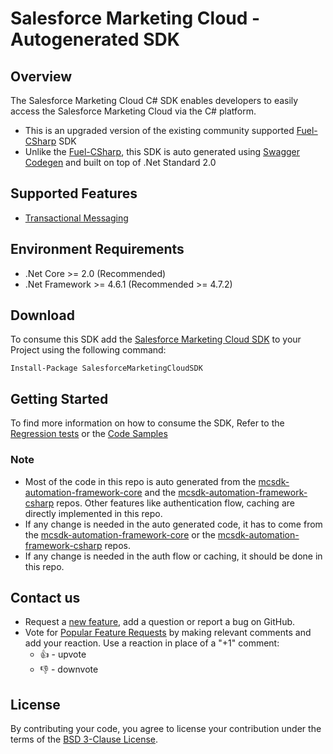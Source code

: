 # Salesforce Marketing Cloud - Autogenerated SDK

## Overview

The Salesforce Marketing Cloud C# SDK enables developers to easily access the Salesforce Marketing Cloud via the C# platform. 

- This is an upgraded version of the existing community supported [Fuel-CSharp](https://github.com/salesforce-marketingcloud/FuelSDK-CSharp) SDK
- Unlike the [Fuel-CSharp](https://github.com/salesforce-marketingcloud/FuelSDK-CSharp), this SDK is auto generated using [Swagger Codegen](https://github.com/swagger-api/swagger-codegen) and built on top of .Net Standard 2.0

## Supported Features

- [Transactional Messaging](https://developer.salesforce.com/docs/atlas.en-us.mc-apis.meta/mc-apis/transactional-messaging-api.htm)

## Environment Requirements

- .Net Core >= 2.0 (Recommended) 
- .Net Framework >= 4.6.1 (Recommended >= 4.7.2)

## Download

To consume this SDK add the [Salesforce Marketing Cloud SDK](https://www.nuget.org/packages/SalesforceMarketingCloudSDK) to your Project using the following command: 

```Install-Package SalesforceMarketingCloudSDK```

## Getting Started

To find more information on how to consume the SDK, Refer to the [Regression tests](https://github.com/salesforce-marketingcloud/mcsdk-automation-csharp/tree/master/src/Salesforce.MarketingCloud.Test/Api) or the [Code Samples](https://github.com/salesforce-marketingcloud/mcsdk-automation-csharp/tree/master/Samples)

### Note

- Most of the code in this repo is auto generated from the [mcsdk-automation-framework-core](https://github.com/salesforce-marketingcloud/mcsdk-automation-framework-core) and the [mcsdk-automation-framework-csharp](https://github.com/salesforce-marketingcloud/mcsdk-automation-framework-csharp) repos. Other features like authentication flow, caching are directly implemented in this repo.
- If any change is needed in the auto generated code, it has to come from the [mcsdk-automation-framework-core](https://github.com/salesforce-marketingcloud/mcsdk-automation-framework-core) or the [mcsdk-automation-framework-csharp](https://github.com/salesforce-marketingcloud/mcsdk-automation-framework-csharp) repos.
- If any change is needed in the auth flow or caching, it should be done in this repo.

## Contact us

- Request a [new feature](https://github.com/salesforce-marketingcloud/mcsdk-automation-csharp/issues?q=is%3Aissue+is%3Aopen+sort%3Aupdated-desc), add a question or report a bug on GitHub.
- Vote for [Popular Feature Requests](https://github.com/salesforce-marketingcloud/mcsdk-automation-csharp/issues?q=is%3Aissue+is%3Aopen+sort%3Aupdated-desc) by making relevant comments and add your reaction. Use a reaction in place of a "+1" comment:
    - 👍 - upvote
    - 👎 - downvote

## License
By contributing your code, you agree to license your contribution under the terms of the [BSD 3-Clause License](https://github.com/salesforce-marketingcloud/mcsdk-automation-csharp/blob/master/license.md).

